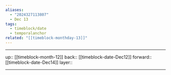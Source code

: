 ```yaml
---
aliases:
  - "2024327113807"
  - Dec 13
tags:
  - timeblock/date
  - temporalanchor
related: "[[timeblock-monthday-13]]"
---
```




***

up:: [[timeblock-month-12]]
back:: [[timeblock-date-Dec12]]
forward:: [[timeblock-date-Dec14]]
layer:: 

***

